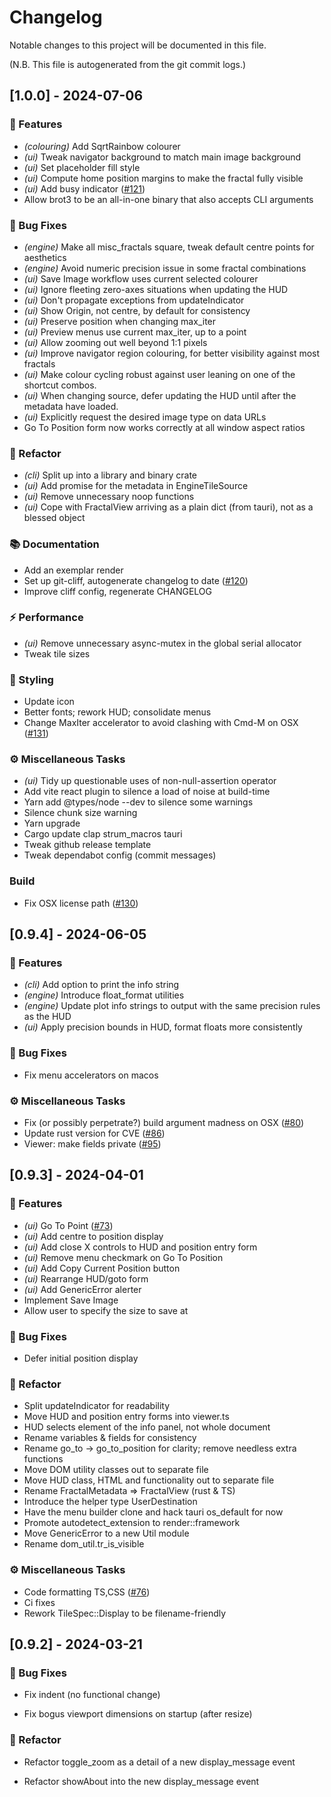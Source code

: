 # Changelog

Notable changes to this project will be documented in this file.

(N.B. This file is autogenerated from the git commit logs.)

## [1.0.0] - 2024-07-06

### <!-- 0 -->🚀 Features

- *(colouring)* Add SqrtRainbow colourer
- *(ui)* Tweak navigator background to match main image background
- *(ui)* Set placeholder fill style
- *(ui)* Compute home position margins to make the fractal fully visible
- *(ui)* Add busy indicator ([#121](https://github.com/crazyscot/brot3/issues/121))
- Allow brot3 to be an all-in-one binary that also accepts CLI arguments


### <!-- 1 -->🐛 Bug Fixes

- *(engine)* Make all misc_fractals square, tweak default centre points for aesthetics
- *(engine)* Avoid numeric precision issue in some fractal combinations
- *(ui)* Save Image workflow uses current selected colourer
- *(ui)* Ignore fleeting zero-axes situations when updating the HUD
- *(ui)* Don't propagate exceptions from updateIndicator
- *(ui)* Show Origin, not centre, by default for consistency
- *(ui)* Preserve position when changing max_iter
- *(ui)* Preview menus use current max_iter, up to a point
- *(ui)* Allow zooming out well beyond 1:1 pixels
- *(ui)* Improve navigator region colouring, for better visibility against most fractals
- *(ui)* Make colour cycling robust against user leaning on one of the shortcut combos.
- *(ui)* When changing source, defer updating the HUD until after the metadata have loaded.
- *(ui)* Explicitly request the desired image type on data URLs
- Go To Position form now works correctly at all window aspect ratios


### <!-- 2 -->🚜 Refactor

- *(cli)* Split up into a library and binary crate
- *(ui)* Add promise for the metadata in EngineTileSource
- *(ui)* Remove unnecessary noop functions
- *(ui)* Cope with FractalView arriving as a plain dict (from tauri), not as a blessed object


### <!-- 3 -->📚 Documentation

- Add an exemplar render
- Set up git-cliff, autogenerate changelog to date ([#120](https://github.com/crazyscot/brot3/issues/120))
- Improve cliff config, regenerate CHANGELOG


### <!-- 4 -->⚡ Performance

- *(ui)* Remove unnecessary async-mutex in the global serial allocator
- Tweak tile sizes


### <!-- 5 -->🎨 Styling

- Update icon
- Better fonts; rework HUD; consolidate menus
- Change MaxIter accelerator to avoid clashing with Cmd-M on OSX ([#131](https://github.com/crazyscot/brot3/issues/131))


### <!-- 7 -->⚙️ Miscellaneous Tasks

- *(ui)* Tidy up questionable uses of non-null-assertion operator
- Add vite react plugin to silence a load of noise at build-time
- Yarn add @types/node --dev to silence some warnings
- Silence chunk size warning
- Yarn upgrade
- Cargo update clap strum_macros tauri
- Tweak github release template
- Tweak dependabot config (commit messages)


### Build

- Fix OSX license path ([#130](https://github.com/crazyscot/brot3/issues/130))


## [0.9.4] - 2024-06-05

### <!-- 0 -->🚀 Features

- *(cli)* Add option to print the info string
- *(engine)* Introduce float_format utilities
- *(engine)* Update plot info strings to output with the same precision rules as the HUD
- *(ui)* Apply precision bounds in HUD, format floats more consistently


### <!-- 1 -->🐛 Bug Fixes

- Fix menu accelerators on macos



### <!-- 7 -->⚙️ Miscellaneous Tasks

- Fix (or possibly perpetrate?) build argument madness on OSX ([#80](https://github.com/crazyscot/brot3/issues/80))
- Update rust version for CVE ([#86](https://github.com/crazyscot/brot3/issues/86))
- Viewer: make fields private ([#95](https://github.com/crazyscot/brot3/issues/95))


## [0.9.3] - 2024-04-01

### <!-- 0 -->🚀 Features

- *(ui)* Go To Point ([#73](https://github.com/crazyscot/brot3/issues/73))
- *(ui)* Add centre to position display
- *(ui)* Add close X controls to HUD and position entry form
- *(ui)* Remove menu checkmark on Go To Position
- *(ui)* Add Copy Current Position button
- *(ui)* Rearrange HUD/goto form
- *(ui)* Add GenericError alerter
- Implement Save Image
- Allow user to specify the size to save at


### <!-- 1 -->🐛 Bug Fixes

- Defer initial position display


### <!-- 2 -->🚜 Refactor

- Split updateIndicator for readability
- Move HUD and position entry forms into viewer.ts
- HUD selects element of the info panel, not whole document
- Rename variables & fields for consistency
- Rename go_to -> go_to_position for clarity; remove needless extra functions
- Move DOM utility classes out to separate file
- Move HUD class, HTML and functionality out to separate file
- Rename FractalMetadata => FractalView (rust & TS)
- Introduce the helper type UserDestination
- Have the menu builder clone and hack tauri os_default for now
- Promote autodetect_extension to render::framework
- Move GenericError to a new Util module
- Rename dom_util.tr_is_visible


### <!-- 7 -->⚙️ Miscellaneous Tasks

- Code formatting TS,CSS ([#76](https://github.com/crazyscot/brot3/issues/76))
- Ci fixes
- Rework TileSpec::Display to be filename-friendly


## [0.9.2] - 2024-03-21

### <!-- 1 -->🐛 Bug Fixes

- Fix indent (no functional change)

- Fix bogus viewport dimensions on startup (after resize)



### <!-- 2 -->🚜 Refactor

- Refactor toggle_zoom as a detail of a new display_message event

- Refactor showAbout into the new display_message event



<!-- generated by git-cliff -->
